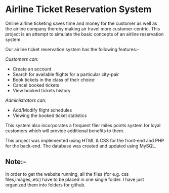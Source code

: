 # Airline Ticket Reservation System
Online airline ticketing saves time and money for the customer as well as the airline company thereby making air travel more customer-centric. This project is an attempt to simulate the basic concepts of an airline reservation system.

Our airline ticket reservation system has the following features:- 

*Customers can:*
* Create an account
* Search for available flights for a particular city-pair
* Book tickets in the class of their choice
* Cancel booked tickets
* View booked tickets history 

*Administrators can:*
* Add/Modify flight schedules
* Viewing the booked ticket statistics

This system also incorporates a frequent flier miles points system for loyal customers which will provide additional benefits to them.


This project was implemented using HTML & CSS for the front-end and PHP for the back-end. The database was created and updated using MySQL.

## Note:-
In order to get the website running, all the files (for e.g. css files,images,.etc) have to be placed in one single folder. I have just organized them into folders for github.
